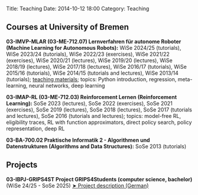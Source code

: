 Title: Teaching
Date: 2014-10-12 18:00
Category: Teaching

Courses at University of Bremen
-------------------------------

**03-IMVP-MLAR (03-ME-712.07) Lernverfahren für autonome Roboter (Machine Learning for Autonomous Robots):** WiSe 2024/25 (tutorials), WiSe 2023/24 (tutorials), WiSe 2022/23 (exercises), WiSe 2021/22 (exercises), WiSe 2020/21 (lectures), WiSe 2019/20 (lectures), WiSe 2018/19 (lectures), WiSe 2017/18 (lectures), WiSe 2016/17 (tutorials), WiSe 2015/16 (tutorials), WiSe 2014/15 (tutorials and lectures), WiSe 2013/14 (tutorials); [teaching materials](https://github.com/AlexanderFabisch/ml_tutorials); topics: Python introduction, regression, meta-learning, neural networks, deep learning

**03-IMAP-RL (03-ME-712.03) Reinforcement Lernen (Reinforcement Learning):** SoSe 2023 (lectures), SoSe 2022 (exercises), SoSe 2021 (exercises), SoSe 2019 (lectures), SoSe 2018 (lectures), SoSe 2017 (tutorials and lectures), SoSe 2016 (tutorials and lectures); topics: model-free RL, eligibility traces, RL with function approximators, direct policy search, policy representation, deep RL

**03-BA-700.02 Praktische Informatik 2 - Algorithmen und Datenstrukturen (Algorithms and Data Structures):** SoSe 2013 (tutorials)

Projects
--------

**03-IBPJ-GRIPS4ST Project GRIPS4Students (computer science, bachelor)** (WiSe 24/25 - SoSe 2025)
[➤ Project description (German)](https://robotik.dfki-bremen.de/en/teaching/student-projects/details/grips4students)
